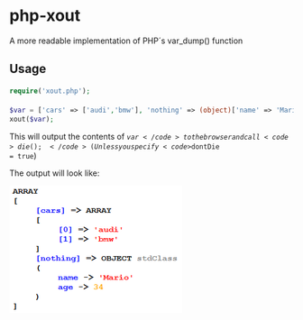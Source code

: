 # php-xout
A more readable implementation of PHP´s var_dump() function

## Usage
```php
require('xout.php');

$var = ['cars' => ['audi','bmw'], 'nothing' => (object)['name' => 'Mario', 'age' => 34]];
xout($var);
```
This will output the contents of <code>$var</code> to the browser and call <code>die();</code> (Unless you specify <code>$dontDie = true</code>)

The output will look like:

![output](<out.png>)
